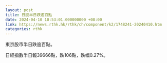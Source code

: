 ```yaml
---
layout: post
title: 日股半日跌逾百點
date: 2024-04-10 10:53:01.000000000 +08:00
link: https://news.rthk.hk/rthk/ch/component/k2/1748241-20240410.htm
categories: rthk
---
```


東京股市半日跌逾百點。

日經指數半日報39666點，跌106點，跌幅0.27%。

